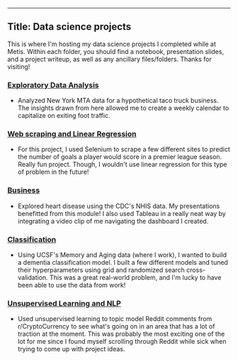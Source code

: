 ----
Title: Data science projects 
----

This is where I'm hosting my data science projects I completed while at Metis. Within each folder, you should find a notebook, presentation slides, and a project writeup, as well as any ancillary files/folders. Thanks for visiting!

### [Exploratory Data Analysis](https://github.com/ClaytonYoung/ClaytonYoung.github.io/tree/master/assets/Metis/EDA)
- Analyzed New York MTA data for a hypothetical taco truck business. The insights drawn from here allowed me to create a weekly calendar to capitalize on exiting foot traffic. 

### [Web scraping and Linear Regression](https://github.com/ClaytonYoung/ClaytonYoung.github.io/tree/master/assets/Metis/Regression)
- For this project, I used Selenium to scrape a few different sites to predict the number of goals a player would score in a premier league season. Really fun project. Though, I wouldn't use linear regression for this type of problem in the future!

### [Business](https://github.com/ClaytonYoung/ClaytonYoung.github.io/tree/master/assets/Metis/Business)
- Explored heart disease using the CDC's NHIS data. My presentations benefitted from this module! I also used Tableau in a really neat way by integrating a video clip of me navigating the dashboard I created.

### [Classification](https://github.com/ClaytonYoung/ClaytonYoung.github.io/tree/master/assets/Metis/Classification)
- Using UCSF's Memory and Aging data (where I work),  I wanted to build a dementia classification model. I built a few different models and tuned their hyperparameters using grid and randomized search cross-validation. This was a great real-world problem, and I'm lucky to have been able to use the data from work!

### [Unsupervised Learning and NLP](https://github.com/ClaytonYoung/ClaytonYoung.github.io/tree/master/assets/Metis/Classification)
- Used unsupervised learning to topic model Reddit comments from r/CryptoCurrency to see what's going on in an area that has a lot of traction at the moment. This was probably the most exciting one of the lot for me since I found myself scrolling through Reddit while sick when trying to come up with project ideas.  
